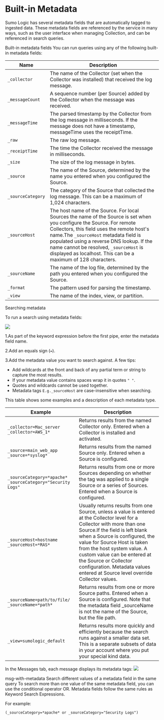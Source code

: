 # Built-in Metadata
Sumo Logic has several metadata fields that are automatically tagged to ingested data. These metadata fields are referenced by the service in many ways, such as the user interface when managing Collection, and can be referenced in search queries.


Built-in metadata fields
You can run queries using any of the following built-in metadata fields:

|Name	|Description|
|-----|-----------|
| `_collector`	|The name of the Collector (set when the Collector was installed) that received the log message.|
| `_messageCount` |	A sequence number (per Source) added by the Collector when the message was received.|
| `_messageTime` |	The parsed timestamp by the Collector from the log message in milliseconds. If the message does not have a timestamp, messageTime uses the receiptTime.
| `_raw` |	The raw log message.|
| `_receiptTime` |	The time the Collector received the message in milliseconds.|
| `_size` |	The size of the log message in bytes.|
| `_source` |	The name of the Source, determined by the name you entered when you configured the Source.|
| `_sourceCategory` |	The category of the Source that collected the log message. This can be a maximum of 1,024 characters.|
| `_sourceHost` |	The host name of the Source. For local Sources the name of the Source is set when you configure the Source. For remote Collectors, this field uses the remote host's name.The `_sourceHost` metadata field is populated using a reverse DNS lookup. If the name cannot be resolved, `_sourceHost` is displayed as localhost. This can be a maximum of 128 characters.|
| `_sourceName` |	The name of the log file, determined by the path you entered when you configured the Source.|
| `_format`	|The pattern used for parsing the timestamp.|
| `_view` |	The name of the index, view, or partition.|

Searching metadata

To run a search using metadata fields:

![](https://help.sumologic.com/assets/images/query-syntax-new-1a7439e34438e16925f81289440ba0c9.png)

1.As part of the keyword expression before the first pipe, enter the metadata field name.

2.Add an equals sign (`=`).

3.Add the metadata value you want to search against. A few tips:

* Add wildcards at the front and back of any partial term or string to capture the most results.
* If your metadata value contains spaces wrap it in quotes `" "`.
* Quotes and wildcards cannot be used together.
* Metadata tags `E.g._sourceHost` are case-insensitive when searching.

This table shows some examples and a description of each metadata type.

|Example	|Description|
|---------|-----------|
|`_collector=Mac_server` `_collector=AWS_1*`	| Returns results from the named Collector only. Entered when a Collector is installed and activated.|
|`_source=main_web_app` `_source=*syslog*`	|Returns results from the named Source only. Entered when a Source is configured.|
|`_sourceCategory=*apache*` `_sourceCategory="Security Logs"`	|Returns results from one or more Sources depending on whether the tag was applied to a single Source or a series of Sources. Entered when a Source is configured.|
|`_sourceHost=hostname` `_sourceHost=*RAS*` |	Usually returns results from one Source, unless a value is entered at the Collector level for a Collector with more than one Source.If the field is left blank when a Source is configured, the value for Source Host is taken from the host system value. A custom value can be entered at the Source or Collector configuration. Metadata values entered at Source level override Collector values.|
|`_sourceName=path/to/file/` `_sourceName=*path*`|	Returns results from one or more Source paths. Entered when a Source is configured. Note that the metadata field _sourceName is not the name of the Source, but the file path.|
|`_view=sumologic_default`	|Returns results more quickly and efficiently because the search runs against a smaller data set. This is a separate subsets of data in your account where you put your special kind data.|

In the Messages tab, each message displays its metadata tags:
![](https://help.sumologic.com/img/search/get-started-search/search-basics/msg-with-metadata.png)

msg-with-metadata
Search different values of a metadata field in the same query
To search more than one value of the same metadata field, you can use the conditional operator OR. Metadata fields follow the same rules as Keyword Search Expressions.

For example:

`(_sourceCategory=*apache* or _sourceCategory="Security Logs")`
